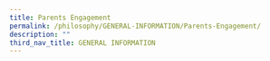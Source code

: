 ```yaml
---
title: Parents Engagement
permalink: /philosophy/GENERAL-INFORMATION/Parents-Engagement/
description: ""
third_nav_title: GENERAL INFORMATION
---
```

